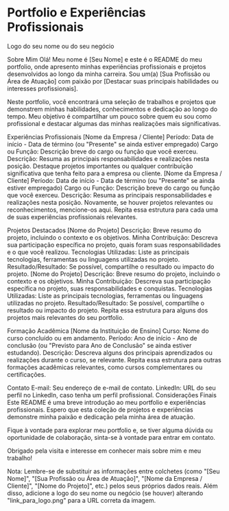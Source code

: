 # Portfolio e Experiências Profissionais
Logo do seu nome ou do seu negócio

Sobre Mim
Olá! Meu nome é [Seu Nome] e este é o README do meu portfolio, onde apresento minhas experiências profissionais e projetos desenvolvidos ao longo da minha carreira. Sou um(a) [Sua Profissão ou Área de Atuação] com paixão por [Destacar suas principais habilidades ou interesses profissionais].

Neste portfolio, você encontrará uma seleção de trabalhos e projetos que demonstrem minhas habilidades, conhecimentos e dedicação ao longo do tempo. Meu objetivo é compartilhar um pouco sobre quem eu sou como profissional e destacar algumas das minhas realizações mais significativas.

Experiências Profissionais
[Nome da Empresa / Cliente]
Período: Data de início - Data de término (ou "Presente" se ainda estiver empregado)
Cargo ou Função: Descrição breve do cargo ou função que você exerceu.
Descrição: Resuma as principais responsabilidades e realizações nesta posição. Destaque projetos importantes ou qualquer contribuição significativa que tenha feito para a empresa ou cliente.
[Nome da Empresa / Cliente]
Período: Data de início - Data de término (ou "Presente" se ainda estiver empregado)
Cargo ou Função: Descrição breve do cargo ou função que você exerceu.
Descrição: Resuma as principais responsabilidades e realizações nesta posição. Novamente, se houver projetos relevantes ou reconhecimentos, mencione-os aqui.
Repita essa estrutura para cada uma de suas experiências profissionais relevantes.

Projetos Destacados
[Nome do Projeto]
Descrição: Breve resumo do projeto, incluindo o contexto e os objetivos.
Minha Contribuição: Descreva sua participação específica no projeto, quais foram suas responsabilidades e o que você realizou.
Tecnologias Utilizadas: Liste as principais tecnologias, ferramentas ou linguagens utilizadas no projeto.
Resultado/Resultado: Se possível, compartilhe o resultado ou impacto do projeto.
[Nome do Projeto]
Descrição: Breve resumo do projeto, incluindo o contexto e os objetivos.
Minha Contribuição: Descreva sua participação específica no projeto, suas responsabilidades e conquistas.
Tecnologias Utilizadas: Liste as principais tecnologias, ferramentas ou linguagens utilizadas no projeto.
Resultado/Resultado: Se possível, compartilhe o resultado ou impacto do projeto.
Repita essa estrutura para alguns dos projetos mais relevantes do seu portfolio.

Formação Acadêmica
[Nome da Instituição de Ensino]
Curso: Nome do curso concluído ou em andamento.
Período: Ano de início - Ano de conclusão (ou "Previsto para Ano de Conclusão" se ainda estiver estudando).
Descrição: Descreva alguns dos principais aprendizados ou realizações durante o curso, se relevante.
Repita essa estrutura para outras formações acadêmicas relevantes, como cursos complementares ou certificações.

Contato
E-mail: Seu endereço de e-mail de contato.
LinkedIn: URL do seu perfil no LinkedIn, caso tenha um perfil profissional.
Considerações Finais
Este README é uma breve introdução ao meu portfolio e experiências profissionais. Espero que esta coleção de projetos e experiências demonstre minha paixão e dedicação pela minha área de atuação.

Fique à vontade para explorar meu portfolio e, se tiver alguma dúvida ou oportunidade de colaboração, sinta-se à vontade para entrar em contato.

Obrigado pela visita e interesse em conhecer mais sobre mim e meu trabalho!

Nota: Lembre-se de substituir as informações entre colchetes (como "[Seu Nome]", "[Sua Profissão ou Área de Atuação]", "[Nome da Empresa / Cliente]", "[Nome do Projeto]", etc.) pelos seus próprios dados reais. Além disso, adicione a logo do seu nome ou negócio (se houver) alterando "link_para_logo.png" para a URL correta da imagem.
